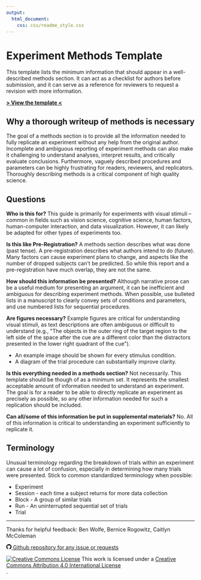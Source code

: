 ```yaml
---
output: 
  html_document:
    css: css/readme_style.css
---
```

# Experiment Methods Template

This template lists the minimum information that should appear in a well-described methods section. It can act as a checklist for authors before submission, and it can serve as a reference for reviewers to request a revision with more information. 

**[> View the template <](http://steveharoz.com/public/experimentmethods/Experiment_Methods_Template.html)**


## Why a thorough writeup of methods is necessary
The goal of a methods section is to provide all the information needed to fully replicate an experiment without any help from the original author. Incomplete and ambiguous reporting of experiment methods can also make it challenging to understand analyses, interpret results, and critically evaluate conclusions. Furthermore, vaguely described procedures and parameters can be highly frustrating for readers, reviewers, and replicators. Thoroughly describing methods is a critical component of high quality science. 


## Questions

**Who is this for?** This guide is primarily for experiments with visual stimuli – common in fields such as vision science, cognitive science, human factors, human-computer interaction, and data visualization. However, it can likely be adapted for other types of experiments too.

**Is this like Pre-Registration?** A methods section describes what was done (past tense). A pre-registration describes what authors intend to do (future). Many factors can cause experiment plans to change, and aspects like the number of dropped subjects can't be predicted. So while this report and a pre-registration have much overlap, they are not the same.

**How should this information be presented?** Although narrative prose can be a useful medium for presenting an argument, it can be inefficient and ambiguous for describing experiment methods. When possible, use bulleted lists in a manuscript to clearly convey sets of conditions and parameters, and use numbered lists for sequential procedures.

**Are figures necessary?** Example figures are critical for understanding visual stimuli, as text descriptions are often ambiguous or difficult to understand (e.g., "The objects in the outer ring of the target region to the left side of the space after the cue are a different color than the distractors presented in the lower right quadrant of the cue").

* An example image should be shown for every stimulus condition. 
* A diagram of the trial procedure can substantially improve clarity.

**Is this everything needed in a methods section?** Not necessarily. This template should be though of as a minimum set. It represents the smallest acceptable amount of information needed to understand an experiment. The goal is for a reader to be able to directly replicate an experiment as precisely as possible, so any other information needed for such a replication should be included.

**Can all/some of this information be put in supplemental materials?** No. All of this information is critical to understanding an experiment sufficiently to replicate it.


## Terminology 
Unusual terminology regarding the breakdown of trials within an experiment can cause a lot of confusion, especially in determining how many trials were presented. Stick to common standardized terminology when possible:

* Experiment
* Session - each time a subject returns for more data collection
* Block - A group of similar trials
* Run - An uninterrupted sequential set of trials
* Trial
  
  
------

Thanks for helpful feedback: Ben Wolfe, Bernice Rogowitz, Caitlyn McColeman
  
[<img src="images/github.svg" style="height:1em; vertical-align: baseline;"> Github repository for any issue or requests](https://github.com/steveharoz/Experiment-Methods-Template)
<div id="license"><a rel="license" href="http://creativecommons.org/licenses/by/4.0/"><img alt="Creative Commons License" style="border-width:0" src="https://i.creativecommons.org/l/by/4.0/88x31.png" /></a> This work is licensed under a <a rel="license" href="http://creativecommons.org/licenses/by/4.0/">Creative Commons Attribution 4.0 International License</a></div>.
